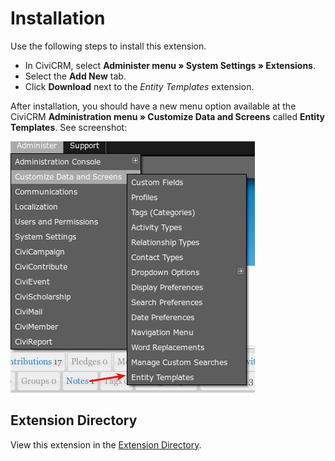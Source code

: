 # Installation

Use the following steps to install this extension.
 * In CiviCRM, select **Administer menu » System Settings » Extensions**.
 * Select the **Add New** tab.
 * Click **Download** next to the *Entity Templates* extension.

After installation, you should have a new menu option available at the CiviCRM **Administration menu » Customize Data and Screens** called **Entity Templates**.  See screenshot:

![Menu showing new link](img/menu_image.png)

## Extension Directory
View this extension in the [Extension Directory](https://civicrm.org/extensions/entity-templates).
